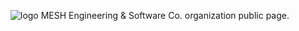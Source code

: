 ![logo](https://user-images.githubusercontent.com/94146260/203244653-54d627ba-2b99-4e6e-b39d-7f1e5cd8362c.jpg)
MESH Engineering & Software Co. organization public page.
